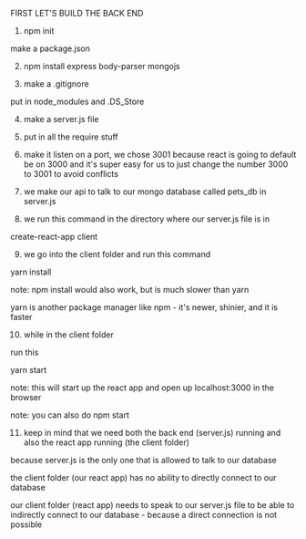 
FIRST LET'S BUILD THE BACK END

1. npm init

make a package.json

2. npm install express body-parser mongojs

3. make a .gitignore

put in node_modules and .DS_Store

4. make a server.js file

5. put in all the require stuff

6. make it listen on a port, we chose 3001 because react is going to default be on 3000 and it's super easy for us to just change the number 3000 to 3001 to avoid conflicts

7. we make our api to talk to our mongo database called pets_db in server.js

8. we run this command in the directory where our server.js file is in 

create-react-app client

9. we go into the client folder and run this command

yarn install

note: npm install would also work, but is much slower than yarn

yarn is another package manager like npm - it's newer, shinier, and it is faster

10. while in the client folder

run this

yarn start

note: this will start up the react app and open up localhost:3000 in the browser

note: you can also do npm start

11. keep in mind that we need both the back end (server.js) running and also the react app running (the client folder)

because server.js is the only one that is allowed to talk to our database

the client folder (our react app) has no ability to directly connect to our database

our client folder (react app) needs to speak to our server.js file to be able to indirectly connect to our database - because a direct connection is not possible

















